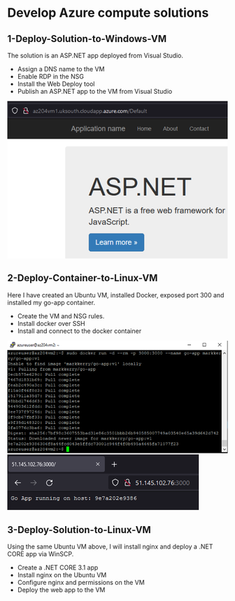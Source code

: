 # Develop Azure compute solutions

## 1-Deploy-Solution-to-Windows-VM

The solution is an ASP.NET app deployed from Visual Studio.

* Assign a DNS name to the VM
* Enable RDP in the NSG
* Install the Web Deploy tool
* Publish an ASP.NET app to the VM from Visual Studio

![deployedToAzureVM](media/deployedToAzureVm.png)

## 2-Deploy-Container-to-Linux-VM

Here I have created an Ubuntu VM, installed Docker, exposed port 300 and installed my go-app container.

* Create the VM and NSG rules.
* Install docker over SSH
* Install and connect to the docker container

![deployContainerAzureVm](media/deployContainerAzureVm.png)
![deployedContainerAzureVm](media/deployedContainerAzureVm.png)

## 3-Deploy-Solution-to-Linux-VM

Using the same Ubuntu VM above, I will install nginx and deploy a .NET CORE app via WinSCP.

* Create a .NET CORE 3.1 app
* Install nginx on the Ubuntu VM
* Configure nginx and permissions on the VM
* Deploy the web app to the VM

